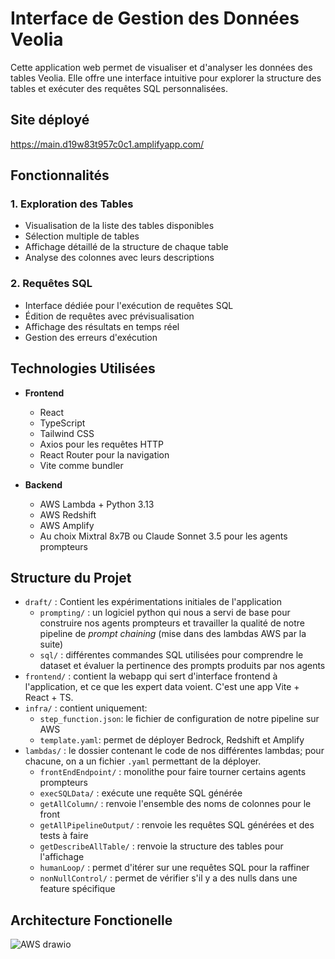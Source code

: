 # Interface de Gestion des Données Veolia

Cette application web permet de visualiser et d'analyser les données des tables Veolia. Elle offre une interface intuitive pour explorer la structure des tables et exécuter des requêtes SQL personnalisées.

## Site déployé

https://main.d19w83t957c0c1.amplifyapp.com/

## Fonctionnalités

### 1. Exploration des Tables
- Visualisation de la liste des tables disponibles
- Sélection multiple de tables
- Affichage détaillé de la structure de chaque table
- Analyse des colonnes avec leurs descriptions

### 2. Requêtes SQL
- Interface dédiée pour l'exécution de requêtes SQL
- Édition de requêtes avec prévisualisation
- Affichage des résultats en temps réel
- Gestion des erreurs d'exécution

## Technologies Utilisées

- **Frontend**
  - React
  - TypeScript
  - Tailwind CSS
  - Axios pour les requêtes HTTP
  - React Router pour la navigation
  - Vite comme bundler

- **Backend**
  - AWS Lambda + Python 3.13
  - AWS Redshift
  - AWS Amplify
  - Au choix Mixtral 8x7B ou Claude Sonnet 3.5 pour les agents prompteurs

## Structure du Projet 

- `draft/` : Contient les expérimentations initiales de l'application
  - `prompting/` : un logiciel python qui nous a servi de base pour construire nos agents prompteurs et travailler la qualité de notre pipeline de *prompt chaining* (mise dans des lambdas AWS par la suite)
  - `sql/` : différentes commandes SQL utilisées pour comprendre le dataset et évaluer la pertinence des prompts produits par nos agents
- `frontend/` : contient la webapp qui sert d'interface frontend à l'application, et ce que les expert data voient. C'est une app Vite + React + TS.
- `infra/` : contient uniquement:
  - `step_function.json`: le fichier de configuration de notre pipeline sur AWS
  - `template.yaml`: permet de déployer Bedrock, Redshift et Amplify
- `lambdas/` : le dossier contenant le code de nos différentes lambdas; pour chacune, on a un fichier `.yaml` permettant de la déployer.
  - `frontEndEndpoint/` : monolithe pour faire tourner certains agents prompteurs
  - `execSQLData/` : exécute une requête SQL générée
  - `getAllColumn/` : renvoie l'ensemble des noms de colonnes pour le front
  - `getAllPipelineOutput/` : renvoie les requêtes SQL générées et des tests à faire
  - `getDescribeAllTable/` : renvoie la structure des tables pour l'affichage
  - `humanLoop/` : permet d'itérer sur une requêtes SQL pour la raffiner 
  - `nonNullControl/` : permet de vérifier s'il y a des nulls dans une feature spécifique
 
## Architecture Fonctionelle

![AWS drawio](https://github.com/user-attachments/assets/ef1eb050-811a-4642-9326-a07fc1c9bbc7)


